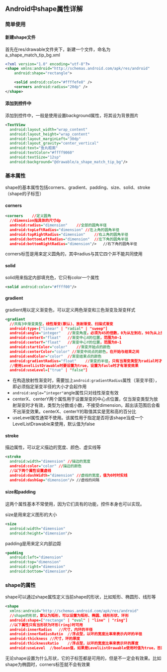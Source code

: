 ## Android中shape属性详解

### 简单使用

#### 新建shape文件

首先在res/drawable文件夹下，新建一个文件，命名为a_shape_match_tip_bg.xml

```xml
<?xml version="1.0" encoding="utf-8"?>
<shape xmlns:android="http://schemas.android.com/apk/res/android"
    android:shape="rectangle">

    <solid android:color="#ffffefe8" />
    <corners android:radius="20dp" />
</shape>
```

#### 添加到控件中

添加到控件中，一般是使用设置background属性，将其设为背景图片

```xml
<TextView
  android:layout_width="wrap_content"
  android:layout_height="wrap_content"
  android:layout_marginLeft="30dp"            
  android:layout_gravity="center_vertical"            
  android:text="鱼丸粗面"            
  android:textColor="#ffff9060"            
  android:textSize="12sp"            
  android:background="@drawable/a_shape_match_tip_bg"/>                          
```

### 基本属性

shape的基本属性包括corners、gradient、padding、size、solid、stroke（shape的子标签）

#### corners

```xml
<corners	//定义圆角
  //dimension指具体的尺寸dp
  android:radius="dimension"	//全部的圆角半径
  android:topLeftRadius="dimension"	//左上角的圆角半径
  android:topRightRadius="dimension"	//右上角的圆角半径
  android:bottomLeftRadius="dimension"	//左下角的圆角半径
  android:bottomRightRadius="dimension"/>	//右下角的圆角半径
```

corners标签是用来定义圆角的，其中radius与其它四个并不能共同使用

#### solid

solid用来指定内部填充色，它只有color一个属性

```xml
<solid android:color="#ffff00"/>
```

#### gradient

gradient用以定义渐变色，可以定义两色渐变和三色渐变及渐变样式

```xml
<gradient
  //共有3中渐变类型，线性渐变(默认)、放射渐变、扫描式渐变
  android:type=["linear" | "radial" | "sweep"]
  android:angle="integer"	//渐变角度，必须为45的倍数，0为从左到右，90为从上到下
  android:centerX="float"	//渐变中心X的位置，范围为0~1
  android:centerY="float"	//渐变中心Y的位置，范围为0~1
  android:startColor="color"	//渐变开始点的颜色
  android:centerColor="color" //渐变中间点的颜色，在开始与结束之间
  android:endColor="color"	//渐变结束点的颜色
  android:gradientRadius="float"	//渐变的半径，只有当渐变类型为radial时才能使用
  //使用LevelListDrawable时要设置为true，设置为fasle时才有渐变效果
  android:useLevel=["true" | "false"]
```

* 在构造放射性渐变时，需要加上`android:gradientRadius`属性（渐变半径），即必须指定渐变半径的大小才会起作用
* `android:angle=“integer"`angle属性只对线性渐变有效
* centerX、centerY两个属性用于设置渐变的中心点位置，仅当渐变类型为放射渐变时才有效，类型为分数或小数，不接受dimension，超出该范围后会看不出渐变效果。centerX、centerY的取值其实是宽和高的百分比
* useLevel属性通常不使用。该属性用于指定是否将该shape当成一个LevelListDrawable来使用，默认值为false

#### stroke

描边属性，可以定义描边的宽度、颜色、虚实线等

```xml
<stroke
  android:width="dimension"	//描边的宽度
  android:color="color"	//描边的颜色
  //以下两个属性设置虚线
  android:dashWidth="dimension"	//虚线的宽度，值为0时时实线
  android:dashGap="dimension"/>	//虚线的间隔
```

#### size和padding

这两个属性基本不常使用，因为它们具有的功能，控件本身也可以实现。  

size是用来定义图形的大小

```xml
<size
  android:width="dimension"
  android:height="dimension"/>
```

padding是用来定义内部边距

```xml
<padding
  android:left="dimension"
  android:top="dimension"
  android:right="dimension"
  android:bottom="dimension"/>
```

### shape的属性

shape可以通过shape属性定义当前shape的形状，比如矩形、椭圆形、线形等

```xml
<shape
  xmlns:android="http://schemas.android.com/apk/res/android"
  //shape的形状，默认为矩形，可以设置为矩形、椭圆、线形形状、环形
  android:shape=["rectange" | "oval" | "line" | "ring"]
  //以下属性只有当形状为环形(ring)时可用
  android:innerRadius	//尺寸，内环的半径
  android:innerRadiusRatio	//浮点型，以环的宽度比率来表示内环的半径  
  android:thickness	//尺寸，环的厚度                                                    
  android:thicknessRatio	//浮点型，以环的宽度比率来表示环的厚度                                                    
  android:useLevel	//boolean值，如果是LevelListDrawable使用时值为true，否则为false                                                    
```

无论shape设置为什么形状，它的子标签都是可用的，但是不一定会有效果。比如shape为椭圆时，corners标签就不会有效果